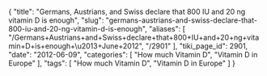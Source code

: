 {
    "title": "Germans, Austrians, and Swiss declare that 800 IU and 20 ng vitamin D is enough",
    "slug": "germans-austrians-and-swiss-declare-that-800-iu-and-20-ng-vitamin-d-is-enough",
    "aliases": [
        "/Germans+Austrians+and+Swiss+declare+that+800+IU+and+20+ng+vitamin+D+is+enough+\u2013+June+2012",
        "/2901"
    ],
    "tiki_page_id": 2901,
    "date": "2012-06-09",
    "categories": [
        "How much Vitamin D",
        "Vitamin D in Europe"
    ],
    "tags": [
        "How much Vitamin D",
        "Vitamin D in Europe"
    ]
}
